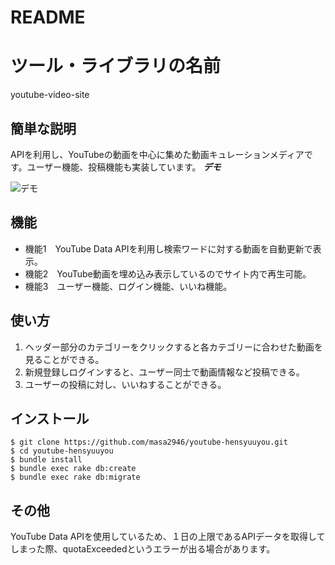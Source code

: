 # README

# ツール・ライブラリの名前
 
youtube-video-site
 
## 簡単な説明
 APIを利用し、YouTubeの動画を中心に集めた動画キュレーションメディアです。ユーザー機能、投稿機能も実装しています。
***デモ***
 
![デモ](https://i.gyazo.com/ea94d950bf8381710d728517ca713a9b.jpg)
 
## 機能
 
- 機能1　YouTube Data APIを利用し検索ワードに対する動画を自動更新で表示。
- 機能2　YouTube動画を埋め込み表示しているのでサイト内で再生可能。
- 機能3　ユーザー機能、ログイン機能、いいね機能。

## 使い方
 
1. ヘッダー部分のカテゴリーをクリックすると各カテゴリーに合わせた動画を見ることができる。
2. 新規登録しログインすると、ユーザー同士で動画情報など投稿できる。
3. ユーザーの投稿に対し、いいねすることができる。
 
## インストール
 
```
$ git clone https://github.com/masa2946/youtube-hensyuuyou.git
$ cd youtube-hensyuuyou
$ bundle install
$ bundle exec rake db:create
$ bundle exec rake db:migrate
```

## その他
 YouTube Data APIを使用しているため、１日の上限であるAPIデータを取得してしまった際、quotaExceededというエラーが出る場合があります。
